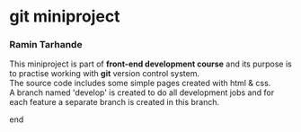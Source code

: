 # git miniproject
### Ramin Tarhande

This miniproject is part of **front-end development course** and its purpose is to practise working with **git** version control system.  
The source code includes some simple pages created with html & css.  
A branch named 'develop' is created to do all development jobs and for each feature a separate branch is created in this branch.  

end
